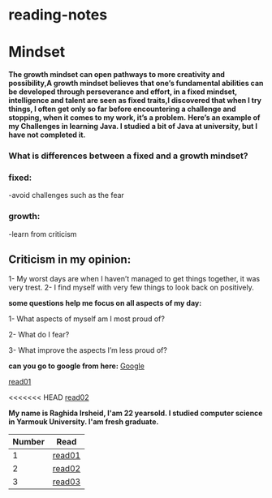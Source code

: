 # reading-notes
# Mindset
__The growth mindset can open pathways to more creativity and possibility,A growth mindset believes that one’s fundamental abilities can be developed through perseverance and effort,  in a fixed mindset, intelligence and talent are seen as fixed traits,I discovered that when I try things, I often get only so far before encountering a challenge and stopping, when it comes to my work, it’s a problem.__
__Here’s an example of my Challenges in learning Java. I studied a bit of Java at university, but I have not completed it.__


### What is differences between a fixed and a growth mindset?
### fixed:
-avoid challenges such as the fear

### growth:
-learn from criticism 

## Criticism in my opinion:
1- My worst days are when I haven’t managed to get things together, it was very trest.
2- I find myself with very few things to look back on positively.

**some questions help me focus on all aspects of my day:**

  1- What aspects of myself am I most proud of?
  
  2- What do I fear?
  
  3- What improve the aspects I’m less proud of?
  
  
**can you go to google from here:**  [Google](www.google.com)

[read01](read01)
 
<<<<<<< HEAD
[read02](read02)


__My name is Raghida Irsheid, I'am 22 yearsold. I studied computer science in Yarmouk University. I'am fresh graduate.__

 
 |Number | Read |
 |-------|------|
 | 1     |[read01](read01)|
 | 2     |[read02](read02)|
 | 3     |[read03](read03)|

